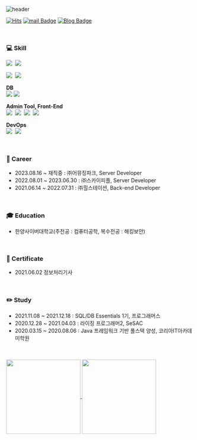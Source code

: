 ![header](https://capsule-render.vercel.app/api?type=waving&color=timeGradient&text=Hello%20and%20welcome%20to%20shine's%20GitHub👋%20&animation=twinkling&fontSize=25&fontAlignY=40&fontAlign=70&height=250)

[![Hits](https://hits.seeyoufarm.com/api/count/incr/badge.svg?url=https%3A%2F%2Fgithub.com%2Fbinna&count_bg=%2379C83D&title_bg=%23555555&icon=&icon_color=%23E7E7E7&title=visit&edge_flat=false)](https://hits.seeyoufarm.com)
[![mail Badge](https://img.shields.io/badge/Email-EA4335?style=flat-square&logo=Gmail&logoColor=white&link=mailto:every5116@naver.com)](mailto:every5116@naver.com)
[![Blog Badge](http://img.shields.io/badge/Tech_Blog-000000?style=flat-square&logo=Blogger&logoColor=white&link=https://shine94.tistory.com/)](https://shine94.tistory.com/)

<br>


### :computer: Skill

<p align="center">

<img src="https://img.shields.io/badge/C%23-A8B9CC?style=flat-square&logo=Java&logoColor=white"/>&nbsp;
<img src="https://img.shields.io/badge/.NET_Core-512BD4?style=flat-square&logo=.net&logoColor=white"/>

<img src="https://img.shields.io/badge/Java-007396?style=flat-square&logo=Java&logoColor=white"/>&nbsp;
<img src="https://img.shields.io/badge/SpringBoot-6DB33F?style=flat-square&logo=SpringBoot&logoColor=white"/>

**DB** <br>
<img src="https://img.shields.io/badge/Mysql-4479A1?style=flat-square&logo=mysql&logoColor=white"/>
<img src="https://img.shields.io/badge/Redis-FF4438?style=flat-square&logo=redis&logoColor=white"/>

**Admin Tool, Front-End** <br>
<img src="https://img.shields.io/badge/Javascript-F7DF1E?style=flat-square&logo=javascript&logoColor=white"/>&nbsp;
<img src="https://img.shields.io/badge/JQuery-0769AD?style=flat-square&logo=jquery&logoColor=white"/>&nbsp;
<img src="https://img.shields.io/badge/Vue.js-4FC08D?style=flat-square&logo=vue.js&logoColor=white"/>&nbsp;
<img src="https://img.shields.io/badge/Bootstrap-7952B3?style=flat-square&logo=bootstrap&logoColor=white"/>

**DevOps** <br>
<img src="https://img.shields.io/badge/AWS-232F3E?style=flat-square&logo=amazonwebservices&logoColor=white"/>&nbsp;
<img src="https://img.shields.io/badge/GCP-4285F4?style=flat-square&logo=googlecloud&logoColor=white"/>

</p>

<br>

### :office: Career
* 2023.08.16 ~ 재직중 : ㈜어뮤징파크, Server Developer
* 2022.08.01 ~ 2023.06.30 : ㈜스카이피플, Server Developer
* 2021.06.14 ~ 2022.07.31 : ㈜힐스테이션, Back-end Developer

<br>

### :mortar_board: Education
* 한양사이버대학교(주전공 : 컴퓨터공학, 복수전공 : 해킹보안) 

<br>

### 📝 Certificate
* 2021.06.02 정보처리기사

<br>

### ✏️ Study
* 2021.11.08 ~ 2021.12.18 : SQL/DB Essentials 1기, 프로그래머스
* 2020.12.28 ~ 2021.04.03 : 라이징 프로그래머2, SeSAC
* 2020.03.15 ~ 2020.08.06 : Java 프레임워크 기반 풀스택 양성, 코리아IT아카데미학원

<br><br>
<a href="https://github.com/anuraghazra/github-readme-stats">
  <img height=200 align="center" src="https://github-readme-stats.vercel.app/api?username=binna&show_icons=true&theme=tokyonight" />
</a>
<a href="https://github.com/anuraghazra/convoychat">
  <img height=200 align="center" src="https://github-readme-stats.vercel.app/api/top-langs?username=binna&layout=compact&langs_count=8&card_width=320&show_icons=true&theme=tokyonight" />
</a>
